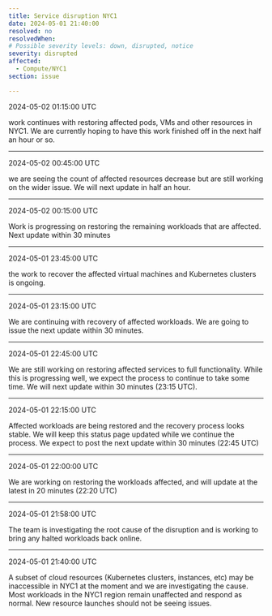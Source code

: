 ```yaml
---
title: Service disruption NYC1
date: 2024-05-01 21:40:00
resolved: no
resolvedWhen: 
# Possible severity levels: down, disrupted, notice
severity: disrupted
affected:
  - Compute/NYC1
section: issue

---
```


2024-05-02 01:15:00 UTC

work continues with restoring affected pods, VMs and other resources in NYC1. We are currently hoping to have this work finished off in the next half an hour or so.

---

2024-05-02 00:45:00 UTC

we are seeing the count of affected resources decrease but are still working on the wider issue. We will next update in half an hour.

---

2024-05-02 00:15:00 UTC

Work is progressing on restoring the remaining workloads that are affected. Next update within 30 minutes

---

2024-05-01 23:45:00 UTC

the work to recover the affected virtual machines and Kubernetes clusters is ongoing.

---

2024-05-01 23:15:00 UTC

We are continuing with recovery of affected workloads. We are going to issue the next update within 30 minutes.

---

2024-05-01 22:45:00 UTC

We are still working on restoring affected services to full functionality. While this is progressing well, we expect the process to continue to take some time. We will next update within 30 minutes (23:15 UTC).

---

2024-05-01 22:15:00 UTC

Affected workloads are being restored and the recovery process looks stable. We will keep this status page updated while we continue the process. We expect to post the next update within 30 minutes (22:45 UTC)

---

2024-05-01 22:00:00 UTC

We are working on restoring the workloads affected, and will update at the latest in 20 minutes (22:20 UTC)

---

2024-05-01 21:58:00 UTC

The team is investigating the root cause of the disruption and is working to bring any halted workloads back online.

---

2024-05-01 21:40:00 UTC

A subset of cloud resources (Kubernetes clusters, instances, etc) may be inaccessible in NYC1 at the moment and we are investigating the cause.
Most workloads in the NYC1 region remain unaffected and respond as normal. New resource launches should not be seeing issues.
